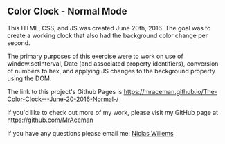 ## Color Clock - Normal Mode

This HTML, CSS, and JS was created June 20th, 2016.  The goal was to create a working clock that also had the background color change per second.

The primary purposes of this exercise were to work on use of window.setInterval, Date (and associated property identifiers), conversion of numbers to hex, and applying JS changes to the background property using the DOM.

The link to this project's Github Pages is https://mraceman.github.io/The-Color-Clock---June-20-2016-Normal-/

If you'd like to check out more of my work, please visit my GitHub page at https://github.com/MrAceman

If you have any questions please email me: [Niclas Willems](mailto:niclas.willems@gmail.com)
